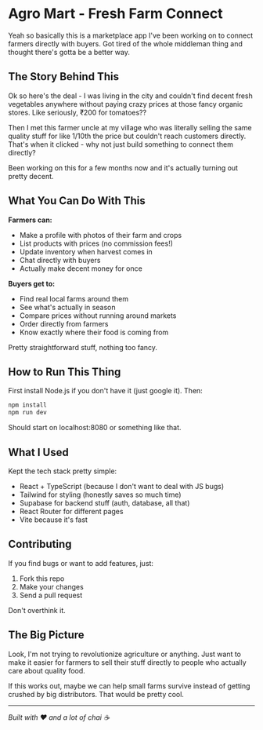 # Agro Mart - Fresh Farm Connect

Yeah so basically this is a marketplace app I've been working on to connect farmers directly with buyers. Got tired of the whole middleman thing and thought there's gotta be a better way.

## The Story Behind This

Ok so here's the deal - I was living in the city and couldn't find decent fresh vegetables anywhere without paying crazy prices at those fancy organic stores. Like seriously, ₹200 for tomatoes?? 

Then I met this farmer uncle at my village who was literally selling the same quality stuff for like 1/10th the price but couldn't reach customers directly. That's when it clicked - why not just build something to connect them directly?

Been working on this for a few months now and it's actually turning out pretty decent.

## What You Can Do With This

**Farmers can:**
- Make a profile with photos of their farm and crops
- List products with prices (no commission fees!)
- Update inventory when harvest comes in
- Chat directly with buyers 
- Actually make decent money for once

**Buyers get to:**
- Find real local farms around them
- See what's actually in season
- Compare prices without running around markets
- Order directly from farmers
- Know exactly where their food is coming from

Pretty straightforward stuff, nothing too fancy.

## How to Run This Thing

First install Node.js if you don't have it (just google it). Then:

```bash
npm install
npm run dev
```

Should start on localhost:8080 or something like that.

## What I Used

Kept the tech stack pretty simple:
- React + TypeScript (because I don't want to deal with JS bugs)
- Tailwind for styling (honestly saves so much time)
- Supabase for backend stuff (auth, database, all that)
- React Router for different pages
- Vite because it's fast

## Contributing

If you find bugs or want to add features, just:
1. Fork this repo
2. Make your changes 
3. Send a pull request

Don't overthink it.

## The Big Picture

Look, I'm not trying to revolutionize agriculture or anything. Just want to make it easier for farmers to sell their stuff directly to people who actually care about quality food. 

If this works out, maybe we can help small farms survive instead of getting crushed by big distributors. That would be pretty cool.

---

*Built with ❤️ and a lot of chai ☕*
